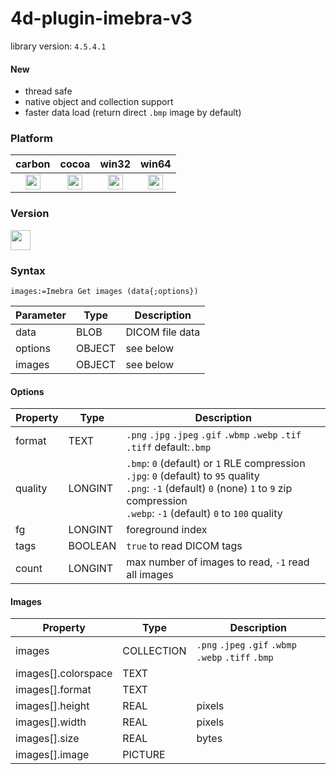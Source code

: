 # 4d-plugin-imebra-v3

library version: ``4.5.4.1``

#### New

- thread safe
- native object and collection support
- faster data load (return direct ``.bmp`` image by default)

### Platform

| carbon | cocoa | win32 | win64 |
|:------:|:-----:|:---------:|:---------:|
|<img src="https://cloud.githubusercontent.com/assets/1725068/22371562/1b091f0a-e4db-11e6-8458-8653954a7cce.png" width="24" height="24" /> |<img src="https://cloud.githubusercontent.com/assets/1725068/22371562/1b091f0a-e4db-11e6-8458-8653954a7cce.png" width="24" height="24" /> |<img src="https://cloud.githubusercontent.com/assets/1725068/22371562/1b091f0a-e4db-11e6-8458-8653954a7cce.png" width="24" height="24" /> |<img src="https://cloud.githubusercontent.com/assets/1725068/22371562/1b091f0a-e4db-11e6-8458-8653954a7cce.png" width="24" height="24" /> 

### Version

<img src="https://user-images.githubusercontent.com/1725068/41266195-ddf767b2-6e30-11e8-9d6b-2adf6a9f57a5.png" width="32" height="32" />

### Syntax

```
images:=Imebra Get images (data{;options})
```

Parameter|Type|Description
------------|------|----
data|BLOB|DICOM file data
options|OBJECT|see below
images|OBJECT|see below

#### Options

Property|Type|Description
------------|------|----
format|TEXT|``.png`` ``.jpg`` ``.jpeg`` ``.gif`` ``.wbmp`` ``.webp`` ``.tif`` ``.tiff`` default:``.bmp``
quality|LONGINT|``.bmp``: ``0`` (default) or ``1`` RLE compression<br />``.jpg``: ``0`` (default) to ``95`` quality<br />``.png``: ``-1`` (default) ``0`` (none) ``1`` to ``9`` zip compression<br />``.webp``: ``-1`` (default) ``0`` to ``100`` quality
fg|LONGINT|foreground index
tags|BOOLEAN|``true`` to read DICOM tags
count|LONGINT|max number of images to read, ``-1`` read all images

#### Images

Property|Type|Description
------------|------|----
images|COLLECTION|``.png`` ``.jpeg`` ``.gif`` ``.wbmp`` ``.webp`` ``.tiff`` ``.bmp``
images\[\].colorspace|TEXT|
images\[\].format|TEXT|
images\[\].height|REAL|pixels
images\[\].width|REAL|pixels
images\[\].size|REAL|bytes
images\[\].image|PICTURE|

